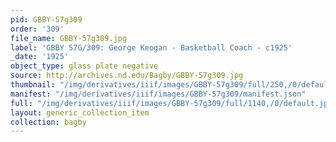 ```yaml
---
pid: GBBY-57g309
order: '309'
file_name: GBBY-57g309.jpg
label: 'GBBY 57G/309: George Keogan - Basketball Coach - c1925'
_date: '1925'
object_type: glass plate negative
source: http://archives.nd.edu/Bagby/GBBY-57g309.jpg
thumbnail: "/img/derivatives/iiif/images/GBBY-57g309/full/250,/0/default.jpg"
manifest: "/img/derivatives/iiif/images/GBBY-57g309/manifest.json"
full: "/img/derivatives/iiif/images/GBBY-57g309/full/1140,/0/default.jpg"
layout: generic_collection_item
collection: bagby
---
```

